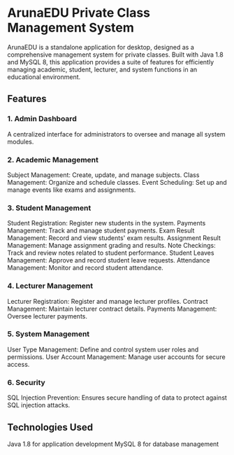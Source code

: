 # ArunaEDU Private Class Management System
ArunaEDU is a standalone application for desktop, designed as a comprehensive management system for private classes. Built with Java 1.8 and MySQL 8, this application provides a suite of features for efficiently managing academic, student, lecturer, and system functions in an educational environment.

## Features
### 1. Admin Dashboard
A centralized interface for administrators to oversee and manage all system modules.
### 2. Academic Management
Subject Management: Create, update, and manage subjects.
Class Management: Organize and schedule classes.
Event Scheduling: Set up and manage events like exams and assignments.
### 3. Student Management
Student Registration: Register new students in the system.
Payments Management: Track and manage student payments.
Exam Result Management: Record and view students' exam results.
Assignment Result Management: Manage assignment grading and results.
Note Checkings: Track and review notes related to student performance.
Student Leaves Management: Approve and record student leave requests.
Attendance Management: Monitor and record student attendance.
### 4. Lecturer Management
Lecturer Registration: Register and manage lecturer profiles.
Contract Management: Maintain lecturer contract details.
Payments Management: Oversee lecturer payments.
### 5. System Management
User Type Management: Define and control system user roles and permissions.
User Account Management: Manage user accounts for secure access.
### 6. Security
SQL Injection Prevention: Ensures secure handling of data to protect against SQL injection attacks.
## Technologies Used
Java 1.8 for application development
MySQL 8 for database management

